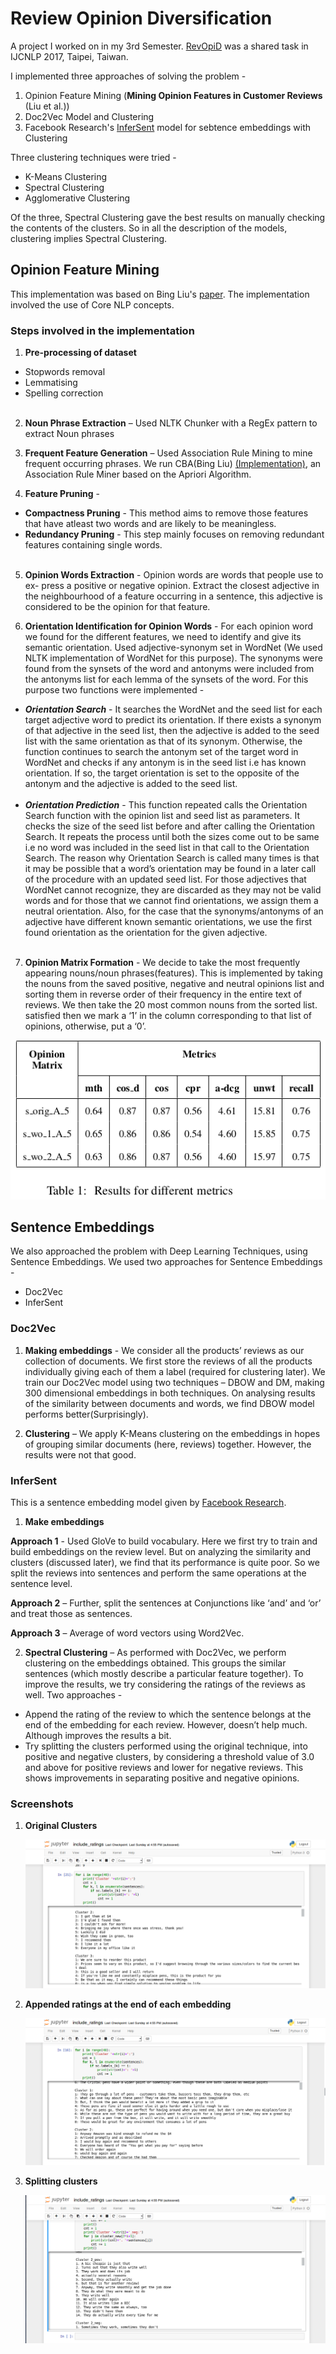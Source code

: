 Review Opinion Diversification
==============================

A project I worked on in my 3rd Semester. [RevOpiD](https://sites.google.com/itbhu.ac.in/revopid-2017) was a shared task in IJCNLP 2017, Taipei, Taiwan.

I implemented three approaches of solving the problem -  
1. Opinion Feature Mining (**Mining Opinion Features in Customer Reviews** (Liu et al.))
2. Doc2Vec Model and Clustering
3. Facebook Research's [InferSent](https://github.com/facebookresearch/InferSent) model for sebtence embeddings with Clustering

Three clustering techniques were tried -
* K-Means Clustering
* Spectral Clustering
* Agglomerative Clustering

Of the three, Spectral Clustering gave the best results on manually checking the contents of the clusters. So in all the description of the models, clustering implies Spectral Clustering.

## Opinion Feature Mining

This implementation was based on Bing Liu's [paper](https://www.cs.uic.edu/~liub/publications/kdd04-revSummary.pdf). The implementation involved the use of Core NLP concepts.

### Steps involved in the implementation
1. **Pre-processing of dataset**
  * Stopwords removal
  * Lemmatising
  * Spelling correction<br/><br/>

2. **Noun Phrase Extraction** – Used NLTK Chunker with a RegEx pattern to extract Noun phrases

3. **Frequent Feature Generation** – Used Association Rule Mining to mine frequent occurring phrases. We run CBA(Bing Liu) [(Implementation)](http://cgi.csc.liv.ac.uk/~frans/KDD/Software/CBA/cba.html), an Association Rule Miner based on the Apriori Algorithm.

4. **Feature Pruning** -
  * **Compactness Pruning** - This method aims to remove those features that have atleast two words and are likely to be meaningless.
  * **Redundancy Pruning** - This step mainly focuses on removing redundant features containing single words.<br/><br/>

5. **Opinion Words Extraction** - Opinion words are words that people use to ex-
press a positive or negative opinion. Extract the closest adjective in the neighbourhood of a feature occurring in a sentence, this adjective is considered to be the opinion for that feature.

6. **Orientation Identification for Opinion Words** - For each opinion word we found for the different features, we need to identify and give its semantic orientation. Used adjective-synonym set in WordNet (We used NLTK implementation of WordNet for this purpose). The synonyms were found from the synsets of the word and antonyms were included from the antonyms list for each lemma of the synsets of the word.
For this purpose two functions were implemented -
  * ***Orientation Search*** - It searches the WordNet and the seed list for each target adjective word to predict its orientation. If there exists a synonym of that adjective in the seed list, then the adjective is added to the seed list with the same orientation as that of its synonym. Otherwise, the function continues to search the antonym set of the target word in WordNet and checks if any antonym is in the seed list i.e has known orientation. If so, the target orientation is set to the opposite of the antonym and the adjective is added to the seed list.<br/><br/>
  * ***Orientation Prediction*** - This function repeated calls the Orientation Search function with the opinion list and seed list as parameters. It checks the size of the seed list before and after calling the Orientation Search. It repeats the process until both the sizes come out to be same i.e no word was included in the seed list in that call to the Orientation Search. The reason why Orientation Search is called many times is that it may be possible that a word’s orientation may be found in a later call of the procedure with an updated seed list. For those adjectives that WordNet cannot recognize, they are discarded as they may not be valid words and for those that we cannot find orientations, we assign them a neutral orientation. Also, for the case that the synonyms/antonyms of an adjective have different known semantic orientations, we use the first found orientation as the orientation for the given adjective.<br/><br/>

7. **Opinion Matrix Formation** - We decide to take the most frequently appearing nouns/noun phrases(features). This is implemented by taking the nouns from the saved positive, negative and neutral opinions list and sorting them in reverse order of their frequency in the entire text of reviews. We then take the 20 most common nouns from the sorted list. satisfied then we mark a ‘1’ in the column corresponding to that list of opinions, otherwise, put a ‘0’.

 <p align="center"><img src="results.png"/></p>


## Sentence Embeddings

We also approached the problem with Deep Learning Techniques, using Sentence Embeddings. We used two approaches for Sentence Embeddings -  
 * Doc2Vec
 * InferSent

### Doc2Vec

  1. **Making embeddings** - We consider all the products’ reviews as our collection of documents. We first store the reviews of all the products individually giving each of them a label (required for clustering later). We train our Doc2Vec model using two techniques – DBOW and DM, making 300 dimensional embeddings in both techniques. On analysing results of the similarity between documents and words, we find DBOW model performs better(Surprisingly).

  2. **Clustering** – We apply K-Means clustering on the embeddings in hopes of grouping similar documents (here, reviews) together. However, the results were not that good.

### InferSent

This is a sentence embedding model given by [Facebook Research](https://github.com/facebookresearch/InferSent).

1. **Make embeddings**    

  **Approach 1** - Used GloVe to build vocabulary. Here we first try to train and build embeddings on the review level. But on analyzing the similarity and clusters (discussed later), we find that its performance is quite poor. So we split the reviews into sentences and perform the same operations at the sentence level.

  **Approach 2** – Further, split the sentences at Conjunctions like ‘and’ and ‘or’ and treat those as sentences.

  **Approach 3** – Average of word vectors using Word2Vec.

2. **Spectral Clustering** – As performed with Doc2Vec, we perform clustering on the embeddings obtained. This groups the similar sentences (which mostly describe a particular feature together). To improve the results, we try considering the ratings of the reviews as well. Two approaches -
  * Append the rating of the review to which the sentence belongs at the end of the embedding for each review. However, doesn’t help much. Although improves the results a bit.
  * Try splitting the clusters performed using the original technique, into positive and negative clusters, by considering a threshold value of 3.0 and above for positive reviews and lower for negative reviews. This shows improvements in separating positive and negative opinions.

### Screenshots

  1. **Original Clusters**  
    <p align="center"><img src="img1.png"/></p>

  2. **Appended ratings at the end of each embedding**  
    <p align="center"><img src="img2.png"/></p>

  3. **Splitting clusters**  
    <p align="center"><img src="img3.png"/></p>
